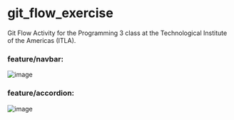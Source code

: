 # git_flow_exercise
Git Flow Activity for the Programming 3 class at the Technological Institute of the Americas (ITLA).

### feature/navbar:
![image](https://github.com/user-attachments/assets/302b829d-ea91-4c12-97d6-f9a91e4f65d7)

### feature/accordion:
![image](https://github.com/user-attachments/assets/14a71dbe-4fca-4a29-a71c-bf64b0c2a9b6)
